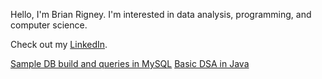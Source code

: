 Hello, I'm Brian Rigney. I'm interested in data analysis, programming, and computer science.

Check out my [LinkedIn](https://www.linkedin.com/in/brian-rigney-79416489/).

[Sample DB build and queries in MySQL]([url](https://github.com/BrianRigneyJ/Sample-SQL-Project))
[Basic DSA in Java]([url](https://github.com/BrianRigneyJ/Basic-DSA-with-Java))
